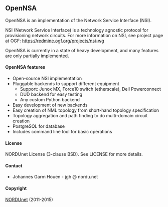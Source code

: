 OpenNSA
-------

OpenNSA is an implementation of the Network Service Interface (NSI).

NSI (Network Service Interface) is a technology agnostic protocol for
provisioning network circuits. For more information on NSI, see project page at
OGF: https://redmine.ogf.org/projects/nsi-wg

OpenNSA is currently in a state of heavy development, and many features are
only partially implemented.


#### OpenNSA features

* Open-source NSI implementation
* Pluggable backends to support different equipment
  * Support: Junox MX, Force10 switch (etherscale), Dell Powerconnect
  * DUD backend for easy testing
  * Any custom Python backend
* Easy development of new backends
* Easy creation of NML topology from short-hand topology specification
* Topology aggregation and path finding to do multi-domain circuit creation
* PostgreSQL for database
* Includes command line tool for basic operations


#### License

NORDUnet License (3-clause BSD). See LICENSE for more details.

#### Contact

* Johannes Garm Houen - jgh @ nordu.net

#### Copyright

[NORDUnet](http://www.nordu.net) (2011-2015)


